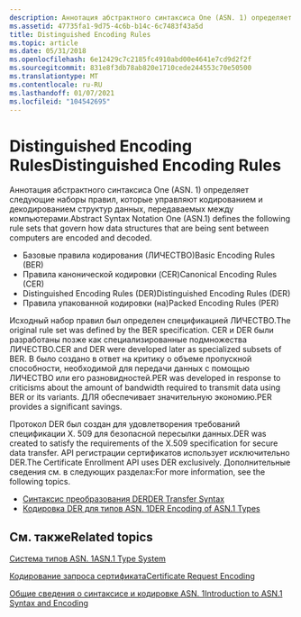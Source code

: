 ```yaml
---
description: Аннотация абстрактного синтаксиса One (ASN. 1) определяет следующие наборы правил, которые управляют кодированием и декодированием структур данных, передаваемых между компьютерами.
ms.assetid: 47735fa1-9d75-4c6b-b14c-6c7483f43a5d
title: Distinguished Encoding Rules
ms.topic: article
ms.date: 05/31/2018
ms.openlocfilehash: 6e12429c7c2185fc4910abd00e4641e7cd9d2f2f
ms.sourcegitcommit: 831e8f3db78ab820e1710cede244553c70e50500
ms.translationtype: MT
ms.contentlocale: ru-RU
ms.lasthandoff: 01/07/2021
ms.locfileid: "104542695"
---
```

# <a name="distinguished-encoding-rules"></a><span data-ttu-id="cf6e0-103">Distinguished Encoding Rules</span><span class="sxs-lookup"><span data-stu-id="cf6e0-103">Distinguished Encoding Rules</span></span>

<span data-ttu-id="cf6e0-104">Аннотация абстрактного синтаксиса One (ASN. 1) определяет следующие наборы правил, которые управляют кодированием и декодированием структур данных, передаваемых между компьютерами.</span><span class="sxs-lookup"><span data-stu-id="cf6e0-104">Abstract Syntax Notation One (ASN.1) defines the following rule sets that govern how data structures that are being sent between computers are encoded and decoded.</span></span>

-   <span data-ttu-id="cf6e0-105">Базовые правила кодирования (ЛИЧЕСТВО)</span><span class="sxs-lookup"><span data-stu-id="cf6e0-105">Basic Encoding Rules (BER)</span></span>
-   <span data-ttu-id="cf6e0-106">Правила канонической кодировки (CER)</span><span class="sxs-lookup"><span data-stu-id="cf6e0-106">Canonical Encoding Rules (CER)</span></span>
-   <span data-ttu-id="cf6e0-107">Distinguished Encoding Rules (DER)</span><span class="sxs-lookup"><span data-stu-id="cf6e0-107">Distinguished Encoding Rules (DER)</span></span>
-   <span data-ttu-id="cf6e0-108">Правила упакованной кодировки (на)</span><span class="sxs-lookup"><span data-stu-id="cf6e0-108">Packed Encoding Rules (PER)</span></span>

<span data-ttu-id="cf6e0-109">Исходный набор правил был определен спецификацией ЛИЧЕСТВО.</span><span class="sxs-lookup"><span data-stu-id="cf6e0-109">The original rule set was defined by the BER specification.</span></span> <span data-ttu-id="cf6e0-110">CER и DER были разработаны позже как специализированные подмножества ЛИЧЕСТВО.</span><span class="sxs-lookup"><span data-stu-id="cf6e0-110">CER and DER were developed later as specialized subsets of BER.</span></span> <span data-ttu-id="cf6e0-111">В было создано в ответ на критику о объеме пропускной способности, необходимой для передачи данных с помощью ЛИЧЕСТВО или его разновидностей.</span><span class="sxs-lookup"><span data-stu-id="cf6e0-111">PER was developed in response to criticisms about the amount of bandwidth required to transmit data using BER or its variants.</span></span> <span data-ttu-id="cf6e0-112">ДЛЯ обеспечивает значительную экономию.</span><span class="sxs-lookup"><span data-stu-id="cf6e0-112">PER provides a significant savings.</span></span>

<span data-ttu-id="cf6e0-113">Протокол DER был создан для удовлетворения требований спецификации X. 509 для безопасной пересылки данных.</span><span class="sxs-lookup"><span data-stu-id="cf6e0-113">DER was created to satisfy the requirements of the X.509 specification for secure data transfer.</span></span> <span data-ttu-id="cf6e0-114">API регистрации сертификатов использует исключительно DER.</span><span class="sxs-lookup"><span data-stu-id="cf6e0-114">The Certificate Enrollment API uses DER exclusively.</span></span> <span data-ttu-id="cf6e0-115">Дополнительные сведения см. в следующих разделах:</span><span class="sxs-lookup"><span data-stu-id="cf6e0-115">For more information, see the following topics.</span></span>

-   [<span data-ttu-id="cf6e0-116">Синтаксис преобразования DER</span><span class="sxs-lookup"><span data-stu-id="cf6e0-116">DER Transfer Syntax</span></span>](about-der-transfer-syntax.md)
-   [<span data-ttu-id="cf6e0-117">Кодировка DER для типов ASN. 1</span><span class="sxs-lookup"><span data-stu-id="cf6e0-117">DER Encoding of ASN.1 Types</span></span>](about-der-encoding-of-asn-1-types.md)

## <a name="related-topics"></a><span data-ttu-id="cf6e0-118">См. также</span><span class="sxs-lookup"><span data-stu-id="cf6e0-118">Related topics</span></span>

<dl> <dt>

[<span data-ttu-id="cf6e0-119">Система типов ASN. 1</span><span class="sxs-lookup"><span data-stu-id="cf6e0-119">ASN.1 Type System</span></span>](about-asn-1-type-system.md)
</dt> <dt>

[<span data-ttu-id="cf6e0-120">Кодирование запроса сертификата</span><span class="sxs-lookup"><span data-stu-id="cf6e0-120">Certificate Request Encoding</span></span>](about-certificate-request-encoding.md)
</dt> <dt>

[<span data-ttu-id="cf6e0-121">Общие сведения о синтаксисе и кодировке ASN. 1</span><span class="sxs-lookup"><span data-stu-id="cf6e0-121">Introduction to ASN.1 Syntax and Encoding</span></span>](about-introduction-to-asn-1-syntax-and-encoding.md)
</dt> </dl>

 

 



